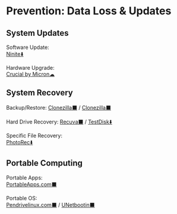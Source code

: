 # Prevention: Data Loss & Updates

## System Updates

Software Update:  
	[Ninite⬇️](https://ninite.com/)

Hardware Upgrade:  
	[Crucial by Micron☁](https://www.crucial.com/)
  
## System Recovery

Backup/Restore:
	[Clonezilla⬛](https://clonezilla.org/) / 
	[Clonezilla⬛](https://www.cobiansoft.com/)

Hard Drive Recovery:
	[Recuva⬛](https://www.ccleaner.com/recuva) / 
	[TestDisk⬇️](https://www.cgsecurity.org/wiki/TestDisk)

Specific File Recovery:  
	[PhotoRec⬇️](https://www.cgsecurity.org/wiki/PhotoRec)

## Portable Computing

Portable Apps:  
	[PortableApps.com⬛](https://portableapps.com/)
	
Portable OS:  
	[Pendrivelinux.com⬛](https://www.pendrivelinux.com/) / 
  [UNetbootin⬛](https://unetbootin.github.io/)
